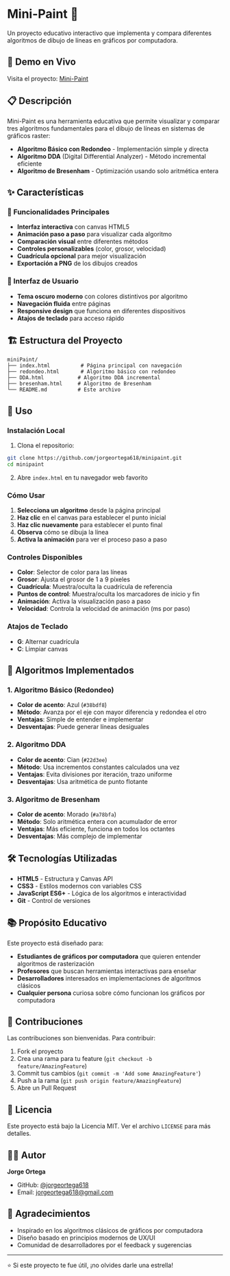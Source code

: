 # Mini-Paint 🎨

Un proyecto educativo interactivo que implementa y compara diferentes algoritmos de dibujo de líneas en gráficos por computadora.

## 🚀 Demo en Vivo

Visita el proyecto: [Mini-Paint](https://jorgeortega618.github.io/minipaint)

## 📋 Descripción

Mini-Paint es una herramienta educativa que permite visualizar y comparar tres algoritmos fundamentales para el dibujo de líneas en sistemas de gráficos raster:

- **Algoritmo Básico con Redondeo** - Implementación simple y directa
- **Algoritmo DDA** (Digital Differential Analyzer) - Método incremental eficiente
- **Algoritmo de Bresenham** - Optimización usando solo aritmética entera

## ✨ Características

### 🎯 Funcionalidades Principales
- **Interfaz interactiva** con canvas HTML5
- **Animación paso a paso** para visualizar cada algoritmo
- **Comparación visual** entre diferentes métodos
- **Controles personalizables** (color, grosor, velocidad)
- **Cuadrícula opcional** para mejor visualización
- **Exportación a PNG** de los dibujos creados

### 🎨 Interfaz de Usuario
- **Tema oscuro moderno** con colores distintivos por algoritmo
- **Navegación fluida** entre páginas
- **Responsive design** que funciona en diferentes dispositivos
- **Atajos de teclado** para acceso rápido

## 🏗️ Estructura del Proyecto

```
miniPaint/
├── index.html          # Página principal con navegación
├── redondeo.html       # Algoritmo básico con redondeo
├── DDA.html           # Algoritmo DDA incremental
├── bresenham.html     # Algoritmo de Bresenham
└── README.md          # Este archivo
```

## 🔧 Uso

### Instalación Local
1. Clona el repositorio:
```bash
git clone https://github.com/jorgeortega618/minipaint.git
cd minipaint
```

2. Abre `index.html` en tu navegador web favorito

### Cómo Usar
1. **Selecciona un algoritmo** desde la página principal
2. **Haz clic** en el canvas para establecer el punto inicial
3. **Haz clic nuevamente** para establecer el punto final
4. **Observa** cómo se dibuja la línea
5. **Activa la animación** para ver el proceso paso a paso

### Controles Disponibles
- **Color**: Selector de color para las líneas
- **Grosor**: Ajusta el grosor de 1 a 9 píxeles
- **Cuadrícula**: Muestra/oculta la cuadrícula de referencia
- **Puntos de control**: Muestra/oculta los marcadores de inicio y fin
- **Animación**: Activa la visualización paso a paso
- **Velocidad**: Controla la velocidad de animación (ms por paso)

### Atajos de Teclado
- **G**: Alternar cuadrícula
- **C**: Limpiar canvas

## 🧮 Algoritmos Implementados

### 1. Algoritmo Básico (Redondeo)
- **Color de acento**: Azul (`#38bdf8`)
- **Método**: Avanza por el eje con mayor diferencia y redondea el otro
- **Ventajas**: Simple de entender e implementar
- **Desventajas**: Puede generar líneas desiguales

### 2. Algoritmo DDA
- **Color de acento**: Cian (`#22d3ee`)
- **Método**: Usa incrementos constantes calculados una vez
- **Ventajas**: Evita divisiones por iteración, trazo uniforme
- **Desventajas**: Usa aritmética de punto flotante

### 3. Algoritmo de Bresenham
- **Color de acento**: Morado (`#a78bfa`)
- **Método**: Solo aritmética entera con acumulador de error
- **Ventajas**: Más eficiente, funciona en todos los octantes
- **Desventajas**: Más complejo de implementar

## 🛠️ Tecnologías Utilizadas

- **HTML5** - Estructura y Canvas API
- **CSS3** - Estilos modernos con variables CSS
- **JavaScript ES6+** - Lógica de los algoritmos e interactividad
- **Git** - Control de versiones

## 📚 Propósito Educativo

Este proyecto está diseñado para:

- **Estudiantes de gráficos por computadora** que quieren entender algoritmos de rasterización
- **Profesores** que buscan herramientas interactivas para enseñar
- **Desarrolladores** interesados en implementaciones de algoritmos clásicos
- **Cualquier persona** curiosa sobre cómo funcionan los gráficos por computadora

## 🤝 Contribuciones

Las contribuciones son bienvenidas. Para contribuir:

1. Fork el proyecto
2. Crea una rama para tu feature (`git checkout -b feature/AmazingFeature`)
3. Commit tus cambios (`git commit -m 'Add some AmazingFeature'`)
4. Push a la rama (`git push origin feature/AmazingFeature`)
5. Abre un Pull Request

## 📄 Licencia

Este proyecto está bajo la Licencia MIT. Ver el archivo `LICENSE` para más detalles.

## 👨‍💻 Autor

**Jorge Ortega**
- GitHub: [@jorgeortega618](https://github.com/jorgeortega618)
- Email: jorgeortega618@gmail.com

## 🙏 Agradecimientos

- Inspirado en los algoritmos clásicos de gráficos por computadora
- Diseño basado en principios modernos de UX/UI
- Comunidad de desarrolladores por el feedback y sugerencias

---

⭐ Si este proyecto te fue útil, ¡no olvides darle una estrella!
